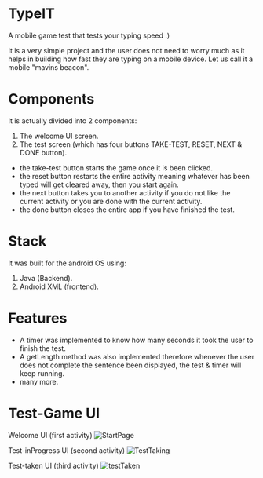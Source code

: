 # TypeIT
A mobile game test that tests your typing speed :)

It is a very simple project and the user does not need to worry much as it helps in building how fast they are typing on a mobile device. Let us call it a mobile "mavins beacon".

# Components
It is actually divided into 2 components:
1. The welcome UI screen.
2. The test screen (which has four buttons TAKE-TEST, RESET, NEXT & DONE button).

* the take-test button starts the game once it is been clicked.
* the reset button restarts the entire activity meaning whatever has been typed will get cleared away, then you start again.
* the next button takes you to another activity if you do not like the current activity or you are done with the current activity.
* the done button closes the entire app if you have finished the test.

# Stack
It was built for the android OS using:
1. Java (Backend).
2. Android XML (frontend).

# Features
* A timer was implemented to know how many seconds it took the user to finish the test.
* A getLength method was also implemented therefore whenever the user does not complete the sentence been displayed, the test & timer will keep running.
* many more.

# Test-Game UI
Welcome UI (first activity)
![StartPage](https://user-images.githubusercontent.com/107740351/218145016-dd662c52-1c8a-4906-b16a-c896db156989.png)

Test-inProgress UI (second activity)
![TestTaking](https://user-images.githubusercontent.com/107740351/218145600-246d7a43-3408-4a1a-a0a3-7411e6db0013.png)


Test-taken UI (third activity)
![testTaken](https://user-images.githubusercontent.com/107740351/218145165-c899ce98-2c7f-48dc-a499-2bdead7cb1ca.png)
